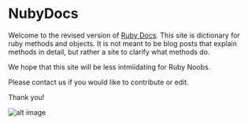 NubyDocs
========

Welcome to the revised version of [Ruby Docs](http://ruby-doc.org/).  This site is dictionary for ruby methods and objects.  It is not meant to be blog posts that explain methods in detail, but rather a site to clarify what methods do. 

We hope that this site will be less intmiidating for Ruby Noobs.

Please contact us if you would like to contribute or edit.  


Thank you!

![alt image](http://3.bp.blogspot.com/-ey8MwIVh7d8/TaJiPHzWeVI/AAAAAAAAATM/q8zVIbbG7kI/s1600/ruby-logo4%255B1%255D.jpg)
